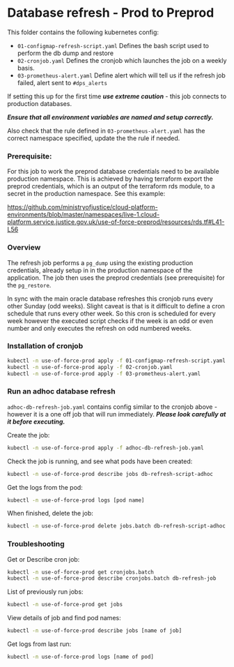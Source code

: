 # Database refresh - Prod to Preprod

This folder contains the following kubernetes config:

- `01-configmap-refresh-script.yaml` Defines the bash script used to perform the db dump and restore
- `02-cronjob.yaml` Defines the cronjob which launches the job on a weekly basis.
- `03-prometheus-alert.yaml` Define alert which will tell us if the refresh job failed, alert sent to `#dps_alerts`

If setting this up for the first time **_use extreme caution_** - this job connects to production databases.

**_Ensure that all environment variables are named and setup correctly._**

Also check that the rule defined in `03-prometheus-alert.yaml` has the correct namespace specified, update the the rule if needed.

### Prerequisite:

For this job to work the preprod database credentials need to be available production namespace. This is achieved by having terraform export the preprod credentials, which is an output of the terraform rds module, to a secret in the production namespace. See this example:

<https://github.com/ministryofjustice/cloud-platform-environments/blob/master/namespaces/live-1.cloud-platform.service.justice.gov.uk/use-of-force-preprod/resources/rds.tf#L41-L56>

### Overview

The refresh job performs a `pg_dump` using the existing production credentials, already setup in in the production namespace of the application. The job then uses the preprod credentials (see prerequisite) for the `pg_restore`.

In sync with the main oracle database refreshes this cronjob runs every other Sunday (odd weeks). Slight caveat is that is it difficult to define a cron schedule that runs every other week. So this cron is scheduled for every week however the executed script checks if the week is an odd or even number and only executes the refresh on odd numbered weeks.

### Installation of cronjob

```bash
kubectl -n use-of-force-prod apply -f 01-configmap-refresh-script.yaml
kubectl -n use-of-force-prod apply -f 02-cronjob.yaml
kubectl -n use-of-force-prod apply -f 03-prometheus-alert.yaml
```

### Run an adhoc database refresh

`adhoc-db-refresh-job.yaml` contains config similar to the cronjob above - however it is a one off job that will run immediately. **_Please look carefully at it before executing._**

Create the job:

```bash
kubectl -n use-of-force-prod apply -f adhoc-db-refresh-job.yaml
```

Check the job is running, and see what pods have been created:

```bash
kubectl -n use-of-force-prod describe jobs db-refresh-script-adhoc
```

Get the logs from the pod:

```bash
kubectl -n use-of-force-prod logs [pod name]
```

When finished, delete the job:

```bash
kubectl -n use-of-force-prod delete jobs.batch db-refresh-script-adhoc
```

### Troubleshooting

Get or Describe cron job:

```bash
kubectl -n use-of-force-prod get cronjobs.batch
kubectl -n use-of-force-prod describe cronjobs.batch db-refresh-job
```

List of previously run jobs:

```bash
kubectl -n use-of-force-prod get jobs
```

View details of job and find pod names:

```bash
kubectl -n use-of-force-prod describe jobs [name of job]
```

Get logs from last run:

```bash
kubectl -n use-of-force-prod logs [name of pod]
```